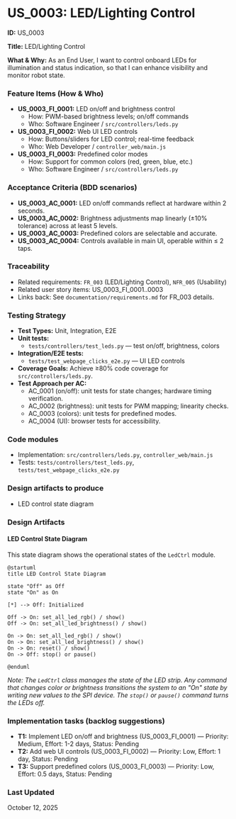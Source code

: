 # US_0003: LED/Lighting Control

**ID:** US_0003

**Title:** LED/Lighting Control

**What & Why:**
As an End User, I want to control onboard LEDs for illumination and status indication, so that I can enhance visibility and monitor robot state.

### Feature Items (How & Who)
- **US_0003_FI_0001:** LED on/off and brightness control
  - How: PWM-based brightness levels; on/off commands
  - Who: Software Engineer / `src/controllers/leds.py`
- **US_0003_FI_0002:** Web UI LED controls
  - How: Buttons/sliders for LED control; real-time feedback
  - Who: Web Developer / `controller_web/main.js`
- **US_0003_FI_0003:** Predefined color modes
  - How: Support for common colors (red, green, blue, etc.)
  - Who: Software Engineer / `src/controllers/leds.py`

### Acceptance Criteria (BDD scenarios)
- **US_0003_AC_0001:** LED on/off commands reflect at hardware within 2 seconds.
- **US_0003_AC_0002:** Brightness adjustments map linearly (±10% tolerance) across at least 5 levels.
- **US_0003_AC_0003:** Predefined colors are selectable and accurate.
- **US_0003_AC_0004:** Controls available in main UI, operable within ≤ 2 taps.

### Traceability
- Related requirements: `FR_003` (LED/Lighting Control), `NFR_005` (Usability)
- Related user story items: US_0003_FI_0001..0003
- Links back: See `documentation/requirements.md` for FR_003 details.

### Testing Strategy
- **Test Types:** Unit, Integration, E2E
- **Unit tests:**
  - `tests/controllers/test_leds.py` — test on/off, brightness, colors
- **Integration/E2E tests:**
  - `tests/test_webpage_clicks_e2e.py` — UI LED controls
- **Coverage Goals:** Achieve ≥80% code coverage for `src/controllers/leds.py`.
- **Test Approach per AC:**
  - AC_0001 (on/off): unit tests for state changes; hardware timing verification.
  - AC_0002 (brightness): unit tests for PWM mapping; linearity checks.
  - AC_0003 (colors): unit tests for predefined modes.
  - AC_0004 (UI): browser tests for accessibility.

### Code modules
- Implementation: `src/controllers/leds.py`, `controller_web/main.js`
- Tests: `tests/controllers/test_leds.py`, `tests/test_webpage_clicks_e2e.py`

### Design artifacts to produce
- LED control state diagram

### Design Artifacts

#### LED Control State Diagram
This state diagram shows the operational states of the `LedCtrl` module.

```plantuml
@startuml
title LED Control State Diagram

state "Off" as Off
state "On" as On

[*] --> Off: Initialized

Off -> On: set_all_led_rgb() / show()
Off -> On: set_all_led_brightness() / show()

On -> On: set_all_led_rgb() / show()
On -> On: set_all_led_brightness() / show()
On -> On: reset() / show()
On -> Off: stop() or pause()

@enduml
```

*Note: The `LedCtrl` class manages the state of the LED strip. Any command that changes color or brightness transitions the system to an "On" state by writing new values to the SPI device. The `stop()` or `pause()` command turns the LEDs off.*

### Implementation tasks (backlog suggestions)
- **T1:** Implement LED on/off and brightness (US_0003_FI_0001) — Priority: Medium, Effort: 1-2 days, Status: Pending
- **T2:** Add web UI controls (US_0003_FI_0002) — Priority: Low, Effort: 1 day, Status: Pending
- **T3:** Support predefined colors (US_0003_FI_0003) — Priority: Low, Effort: 0.5 days, Status: Pending

### Last Updated
October 12, 2025

